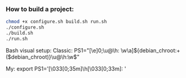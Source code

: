 ### How to build a project:

```bash
chmod +x configure.sh build.sh run.sh
./configure.sh 
./build.sh 
./run.sh
```

Bash visual setup:
Classic:
PS1="\[\e]0;\u@\h: \w\a\]${debian_chroot:+($debian_chroot)}\u@\h:\w\$"  

My:
export PS1='\[\033[0;35m\]\h\[\033[0;33m\]: '
